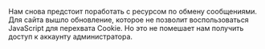 Нам снова предстоит поработать с ресурсом по обмену сообщениями. Для сайта вышло обновление, которое не позволит воспользоваться JavaScript для перехвата Cookie. Но это не помешает нам получить доступ к аккаунту администратора.